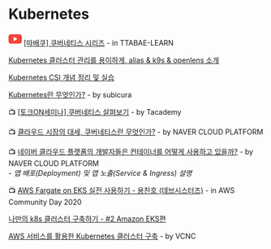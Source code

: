 # Kubernetes

![](<../.gitbook/assets/image (8).png>) [\[따배쿠\] 쿠버네티스 시리즈](https://www.youtube.com/watch?v=6n5obRKsCRQ\&list=PLApuRlvrZKohaBHvXAOhUD-RxD0uQ3z0c) - in TTABAE-LEARN

[Kubernetes 클러스터 관리를 용이하게, alias & k9s & openlens 소개](https://logonme.net/tech/k8s\_mgmt\_tools/#1\_Intro)

[Kubernetes CSI 개념 정리 및 실습](https://tech.gluesys.com/blog/2022/06/21/CSI.html)



[Kubernetes란 무엇인가?](https://subicura.com/2019/05/19/kubernetes-basic-1.html?fbclid=IwAR3zlIx01rd-KiECfE56iDiIMDWZNzTDJi56w8oB4faG8yBel6ZynZUv-9Q#%EC%BF%A0%EB%B2%84%EB%84%A4%ED%8B%B0%EC%8A%A4%EC%9D%98-%EA%B3%BC%EA%B1%B0-%ED%98%84%EC%9E%AC-%EB%AF%B8%EB%9E%98) - by subicura

📺 [\[토크ON세미나\] 쿠버네티스 살펴보기](https://www.youtube.com/watch?v=WxzWXqTNdlw\&list=PL9mhQYIlKEhdTu31zyb\_QelQMaqFGgASA) - by Tacademy

📺 [클라우드 시장의 대세, 쿠버네티스란 무엇인가?](https://www.youtube.com/watch?v=JNc11rxLtmE) - by NAVER CLOUD PLATFORM

📺 [네이버 클라우드 플랫폼의 개발자들은 컨테이너를 어떻게 사용하고 있을까?](https://www.youtube.com/watch?v=-WWpJ1ZLQkw\&t=720) - by NAVER CLOUD PLATFORM\
&#x20; \-  _앱 배포(Deployment) 및 앱 노출(Service & Ingress) 설명_

📺 [AWS Fargate on EKS 실전 사용하기 - 용찬호 (데브시스터즈)](https://www.youtube.com/watch?v=N0uLK5syctU) - in AWS Community Day 2020

[나만의 k8s 클러스터 구축하기 - #2 Amazon EKS편](https://coffeewhale.com/kubernetes/cluster/eks/2020/09/03/k8s-eks/)

[AWS 서비스를 활용한 Kubernetes 클러스터 구축](http://engineering.vcnc.co.kr/2019/03/kubernetes-on-aws/) - by VCNC
